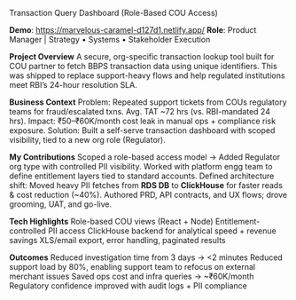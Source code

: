 Transaction Query Dashboard (Role-Based COU Access)

**Demo**: https://marvelous-caramel-d127d1.netlify.app/
**Role**: Product Manager | Strategy • Systems • Stakeholder Execution

**Project Overview**
A secure, org-specific transaction lookup tool built for COU partner to fetch BBPS transaction data using unique identifiers. This was shipped to replace support-heavy flows and help regulated institutions meet RBI’s 24-hour resolution SLA.

**Business Context**
Problem: Repeated support tickets from COUs regulatory teams for fraud/escalated txns. Avg. TAT ~72 hrs (vs. RBI-mandated 24 hrs).
Impact: ₹50–₹60K/month cost leak in manual ops + compliance risk exposure.
Solution: Built a self-serve transaction dashboard with scoped visibility, tied to a new org role (Regulator).

**My Contributions**
Scoped a role-based access model → Added Regulator org type with controlled PII visibility.
Worked with platform engg team to define entitlement layers tied to standard accounts.
Defined architecture shift: Moved heavy PII fetches from **RDS DB** to **ClickHouse** for faster reads & cost reduction (~40%).
Authored PRD, API contracts, and UX flows; drove grooming, UAT, and go-live.

**Tech Highlights**
Role-based COU views (React + Node)
Entitlement-controlled PII access
ClickHouse backend for analytical speed + revenue savings
XLS/email export, error handling, paginated results

**Outcomes**
Reduced investigation time from 3 days → <2 minutes
Reduced support load by 80%, enabling support team to refocus on external merchant issues
Saved ops cost and infra queries → ~₹60K/month
Regulatory confidence improved with audit logs + PII compliance
